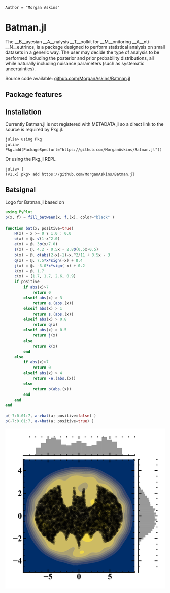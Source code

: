 ```@meta
Author = "Morgan Askins"
```
# Batman.jl
The __B__ayesian __A__nalysis __T__oolkit for __M__onitoring 
__A__nti-__N__eutrinos, is a package designed to perform statistical
analysis on small datasets in a generic way. The user may decide the
type of analysis to be performed including the posterior and prior
probability distributions, all while naturally including nuisance
parameters (such as systematic uncertainties).

Source code available: 
[github.com/MorganAskins/Batman.jl](https://github.com/MorganAskins/Batman.jl)

## Package features

## Installation
Currently Batman.jl is not registered with METADATA.jl so a direct
link to the source is required by Pkg.jl.
```julia-repl
julia> using Pkg
julia> Pkg.add(PackageSpec(url="https://github.com/MorganAskins/Batman.jl"))
```
Or using the Pkg.jl REPL
```julia-repl
julia> ]
(v1.x) pkg> add https://github.com/MorganAskins/Batman.jl
```

## Batsignal
Logo for Batman.jl based on 
```julia
using PyPlot
p(x, f) = fill_between(x, f.(x), color="black" )

function bat(x; positive=true)
    H(x) = x >= 0 ? 1.0 : 0.0
    σ(x) = @. √(1-x^2.0)
    e(x) = @. 3σ(x/7.0)
    s(x) = @. 4.2 - 0.5x - 2.8σ(0.5x-0.5)
    b(x) = @. σ(abs(2-x)-1)-x.^2/11 + 0.5x - 3
    q(x) = @. 7.5*x*sign(-x) + 8.4
    j(x) = @. -3.0*x*sign(-x) + 0.2
    k(x) = @. 1.7
    c(x) = [1.7, 1.7, 2.6, 0.9]
    if positive
        if abs(x)>7
            return 0
        elseif abs(x) > 3
            return e.(abs.(x))
        elseif abs(x) > 1
            return s.(abs.(x))
        elseif abs(x) > 0.8
            return q(x)
        elseif abs(x) > 0.5
            return j(x)
        else
            return k(x)
        end
    else
        if abs(x)>7
            return 0
        elseif abs(x) > 4
            return -e.(abs.(x))
        else
            return b(abs.(x))
        end
    end
end

p(-7:0.01:7, a->bat(a; positive=false) )
p(-7:0.01:7, a->bat(a; positive=true) )
```
![](assets/logo.svg)
